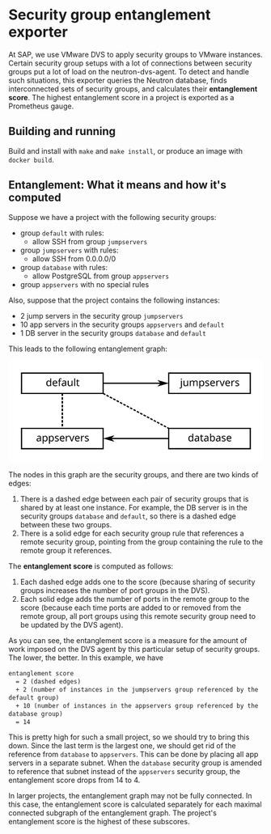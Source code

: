 # Security group entanglement exporter

At SAP, we use VMware DVS to apply security groups to VMware instances. Certain
security group setups with a lot of connections between security groups put a
lot of load on the neutron-dvs-agent. To detect and handle such situations,
this exporter queries the Neutron database, finds interconnected sets of
security groups, and calculates their **entanglement score**. The highest
entanglement score in a project is exported as a Prometheus gauge.

## Building and running

Build and install with `make` and `make install`, or produce an image with `docker build`.

## Entanglement: What it means and how it's computed

Suppose we have a project with the following security groups:

- group `default` with rules:
  - allow SSH from group `jumpservers`
- group `jumpservers` with rules:
  - allow SSH from 0.0.0.0/0
- group `database` with rules:
  - allow PostgreSQL from group `appservers`
- group `appservers` with no special rules

Also, suppose that the project contains the following instances:

- 2 jump servers in the security group `jumpservers`
- 10 app servers in the security groups `appservers` and `default`
- 1 DB server in the security groups `database` and `default`

This leads to the following entanglement graph:

![Entanglement graph](./doc/entanglement-graph1.svg)

The nodes in this graph are the security groups, and there are two kinds of edges:

1. There is a dashed edge between each pair of security groups that is shared by at least one instance. For example, the DB server is in the security groups `database` and `default`, so there is a dashed edge between these two groups.
2. There is a solid edge for each security group rule that references a remote security group, pointing from the group containing the rule to the remote group it references.

The **entanglement score** is computed as follows:

1. Each dashed edge adds one to the score (because sharing of security groups increases the number of port groups in the DVS).
2. Each solid edge adds the number of ports in the remote group to the score (because each time ports are added to or removed from the remote group, all port groups using this remote security group need to be updated by the DVS agent).

As you can see, the entanglement score is a measure for the amount of work imposed on the DVS agent by this particular setup of security groups. The lower, the better. In this example, we have

```
entanglement score
  = 2 (dashed edges)
  + 2 (number of instances in the jumpservers group referenced by the default group)
  + 10 (number of instances in the appservers group referenced by the database group)
  = 14
```

This is pretty high for such a small project, so we should try to bring this down. Since the last term is the largest one, we should get rid of the reference from `database` to `appservers`. This can be done by placing all app servers in a separate subnet. When the `database` security group is amended to reference that subnet instead of the `appservers` security group, the entanglement score drops from 14 to 4.

In larger projects, the entanglement graph may not be fully connected. In this case, the entanglement score is calculated separately for each maximal connected subgraph of the entanglement graph. The project's entanglement score is the highest of these subscores.
